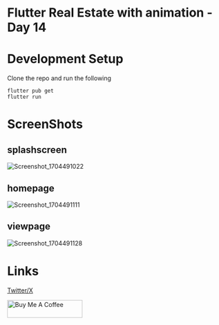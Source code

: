 # Flutter Real Estate with animation - Day 14



# Development Setup 
Clone the repo and run the following  

```
flutter pub get
flutter run
```


# ScreenShots 
## splashscreen
![Screenshot_1704491022](https://github.com/obaloluwaobi/real_estate_app/assets/101903208/ab6c8b62-9f50-4996-8aa3-6a1bbea443d7)

## homepage
![Screenshot_1704491111](https://github.com/obaloluwaobi/real_estate_app/assets/101903208/a55a3eaf-881f-478d-8006-b5b07ef1f2e7)

## viewpage 
![Screenshot_1704491128](https://github.com/obaloluwaobi/real_estate_app/assets/101903208/46cdb92a-25ea-4d67-a7b9-00d6d7c28d74)


# Links
[Twitter/X](https://twitter.com/oba_obidoyin)

<a href="https://www.buymeacoffee.com/obaobidoyin" target="_blank"><img src="https://cdn.buymeacoffee.com/buttons/default-orange.png" alt="Buy Me A Coffee" height="41" width="174"></a>
